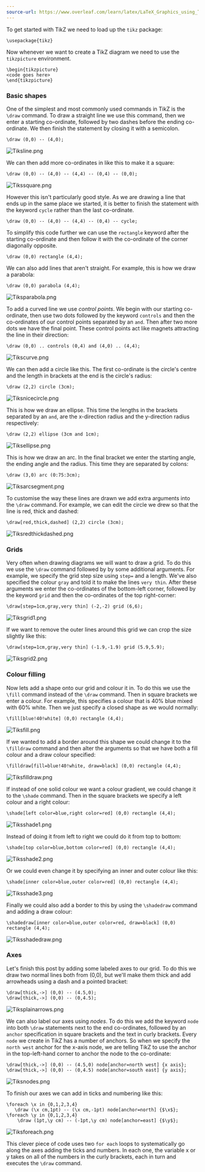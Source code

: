 ```yaml
---
source-url: https://www.overleaf.com/learn/latex/LaTeX_Graphics_using_TikZ%3A_A_Tutorial_for_Beginners_(Part_1)%E2%80%94Basic_Drawing
---
```

To get started with TikZ we need to load up the `tikz` package:
```
\usepackage{tikz}
```

Now whenever we want to create a TikZ diagram we need to use the `tikzpicture` environment.
```
\begin{tikzpicture}
<code goes here>
\end{tikzpicture}
```

### Basic shapes

One of the simplest and most commonly used commands in TikZ is the `\draw` command. To draw a straight line we use this command, then we enter a starting co-ordinate, followed by two dashes before the ending co-ordinate. We then finish the statement by closing it with a semicolon.
```
\draw (0,0) -- (4,0);
```

![Tiksline.png](https://sharelatex-wiki-cdn-671420.c.cdn77.org/learn-scripts/images/2/20/Tiksline.png)

We can then add more co-ordinates in like this to make it a square:
```
\draw (0,0) -- (4,0) -- (4,4) -- (0,4) -- (0,0);
```

![Tikssquare.png](https://sharelatex-wiki-cdn-671420.c.cdn77.org/learn-scripts/images/6/6d/Tikssquare.png)

However this isn't particularly good style. As we are drawing a line that ends up in the same place we started, it is better to finish the statement with the keyword `cycle` rather than the last co-ordinate.
```
\draw (0,0) -- (4,0) -- (4,4) -- (0,4) -- cycle;
```

To simplify this code further we can use the `rectangle` keyword after the starting co-ordinate and then follow it with the co-ordinate of the corner diagonally opposite.
```
\draw (0,0) rectangle (4,4);
```

We can also add lines that aren't straight. For example, this is how we draw a parabola:
```
\draw (0,0) parabola (4,4);
```

![Tiksparabola.png](https://sharelatex-wiki-cdn-671420.c.cdn77.org/learn-scripts/images/a/a2/Tiksparabola.png)

To add a curved line we use _control points_. We begin with our starting co-ordinate, then use two dots followed by the keyword `controls` and then the co-ordinates of our control points separated by an `and`. Then after two more dots we have the final point. These control points act like magnets attracting the line in their direction:
```
\draw (0,0) .. controls (0,4) and (4,0) .. (4,4);
```

![Tikscurve.png](https://sharelatex-wiki-cdn-671420.c.cdn77.org/learn-scripts/images/d/d9/Tikscurve.png)

We can then add a circle like this. The first co-ordinate is the circle's centre and the length in brackets at the end is the circle's radius:
```
\draw (2,2) circle (3cm);
```

![Tiksnicecircle.png](https://sharelatex-wiki-cdn-671420.c.cdn77.org/learn-scripts/images/9/9b/Tiksnicecircle.png)

This is how we draw an ellipse. This time the lengths in the brackets separated by an `and`, are the x-direction radius and the y-direction radius respectively:
```
\draw (2,2) ellipse (3cm and 1cm);
```

![Tiksellipse.png](https://sharelatex-wiki-cdn-671420.c.cdn77.org/learn-scripts/images/0/0b/Tiksellipse.png)

This is how we draw an arc. In the final bracket we enter the starting angle, the ending angle and the radius. This time they are separated by colons:
```
\draw (3,0) arc (0:75:3cm);
```

![Tiksarcsegment.png](https://sharelatex-wiki-cdn-671420.c.cdn77.org/learn-scripts/images/2/26/Tiksarcsegment.png)

To customise the way these lines are drawn we add extra arguments into the `\draw` command. For example, we can edit the circle we drew so that the line is red, thick and dashed:
```
\draw[red,thick,dashed] (2,2) circle (3cm);
```

![Tiksredthickdashed.png](https://sharelatex-wiki-cdn-671420.c.cdn77.org/learn-scripts/images/c/c0/Tiksredthickdashed.png)

  

### Grids

Very often when drawing diagrams we will want to draw a grid. To do this we use the `\draw` command followed by by some additional arguments. For example, we specify the grid step size using `step=` and a length. We've also specified the colour `gray` and told it to make the lines `very thin`. After these arguments we enter the co-ordinates of the bottom-left corner, followed by the keyword `grid` and then the co-ordinates of the top right-corner:
```
\draw[step=1cm,gray,very thin] (-2,-2) grid (6,6);
```

![Tiksgrid1.png](https://sharelatex-wiki-cdn-671420.c.cdn77.org/learn-scripts/images/6/69/Tiksgrid1.png)

If we want to remove the outer lines around this grid we can crop the size slightly like this:
```
\draw[step=1cm,gray,very thin] (-1.9,-1.9) grid (5.9,5.9);
```

![Tiksgrid2.png](https://sharelatex-wiki-cdn-671420.c.cdn77.org/learn-scripts/images/7/73/Tiksgrid2.png)

### Colour filling

Now lets add a shape onto our grid and colour it in. To do this we use the `\fill` command instead of the `\draw` command. Then in square brackets we enter a colour. For example, this specifies a colour that is 40% blue mixed with 60% white. Then we just specify a closed shape as we would normally:
```
\fill[blue!40!white] (0,0) rectangle (4,4);
```

![Tiksfill.png](https://sharelatex-wiki-cdn-671420.c.cdn77.org/learn-scripts/images/3/3d/Tiksfill.png)

If we wanted to add a border around this shape we could change it to the `\filldraw` command and then alter the arguments so that we have both a fill colour and a draw colour specified:
```
\filldraw[fill=blue!40!white, draw=black] (0,0) rectangle (4,4);
```

![Tiksfilldraw.png](https://sharelatex-wiki-cdn-671420.c.cdn77.org/learn-scripts/images/f/fe/Tiksfilldraw.png)

If instead of one solid colour we want a colour gradient, we could change it to the `\shade` command. Then in the square brackets we specify a left colour and a right colour:
```
\shade[left color=blue,right color=red] (0,0) rectangle (4,4);
```

![Tiksshade1.png](https://sharelatex-wiki-cdn-671420.c.cdn77.org/learn-scripts/images/5/5c/Tiksshade1.png)

Instead of doing it from left to right we could do it from top to bottom:
```
\shade[top color=blue,bottom color=red] (0,0) rectangle (4,4);
```

![Tiksshade2.png](https://sharelatex-wiki-cdn-671420.c.cdn77.org/learn-scripts/images/2/2c/Tiksshade2.png)

Or we could even change it by specifying an inner and outer colour like this:
```
\shade[inner color=blue,outer color=red] (0,0) rectangle (4,4);
```

![Tiksshade3.png](https://sharelatex-wiki-cdn-671420.c.cdn77.org/learn-scripts/images/c/c5/Tiksshade3.png)

Finally we could also add a border to this by using the `\shadedraw` command and adding a draw colour:
```
\shadedraw[inner color=blue,outer color=red, draw=black] (0,0) rectangle (4,4);
```

![Tiksshadedraw.png](https://sharelatex-wiki-cdn-671420.c.cdn77.org/learn-scripts/images/5/5a/Tiksshadedraw.png)

### Axes

Let's finish this post by adding some labeled axes to our grid. To do this we draw two normal lines both from (0,0), but we'll make them thick and add arrowheads using a dash and a pointed bracket:
```
\draw[thick,->] (0,0) -- (4.5,0);
\draw[thick,->] (0,0) -- (0,4.5);
```

![Tiksplainarrows.png](https://sharelatex-wiki-cdn-671420.c.cdn77.org/learn-scripts/images/8/85/Tiksplainarrows.png)

We can also label our axes using _nodes_. To do this we add the keyword `node` into both `\draw` statements next to the end co-ordinates, followed by an `anchor` specification in square brackets and the text in curly brackets. Every `node` we create in TikZ has a number of anchors. So when we specify the `north west` anchor for the x-axis node, we are telling TikZ to use the anchor in the top-left-hand corner to anchor the node to the co-ordinate:
```
\draw[thick,->] (0,0) -- (4.5,0) node[anchor=north west] {x axis};
\draw[thick,->] (0,0) -- (0,4.5) node[anchor=south east] {y axis};
```

![Tiksnodes.png](https://sharelatex-wiki-cdn-671420.c.cdn77.org/learn-scripts/images/b/b4/Tiksnodes.png)

To finish our axes we can add in ticks and numbering like this:
```
\foreach \x in {0,1,2,3,4}
   \draw (\x cm,1pt) -- (\x cm,-1pt) node[anchor=north] {$\x$};
\foreach \y in {0,1,2,3,4}
    \draw (1pt,\y cm) -- (-1pt,\y cm) node[anchor=east] {$\y$};
```

![Tiksforeach.png](https://sharelatex-wiki-cdn-671420.c.cdn77.org/learn-scripts/images/9/9d/Tiksforeach.png)

This clever piece of code uses two `for each` loops to systematically go along the axes adding the ticks and numbers. In each one, the variable x or y takes on all of the numbers in the curly brackets, each in turn and executes the `\draw` command.